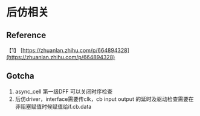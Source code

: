 # 后仿相关
## Reference
【1】 [https://zhuanlan.zhihu.com/p/664894328](https://zhuanlan.zhihu.com/p/664894328)

## Gotcha
1. async_cell 第一级DFF 可以关闭时序检查
2. 后仿driver，interface需要传clk，cb input output 的延时及驱动检查需要在非阻塞赋值时候赋值给if.cb.data
